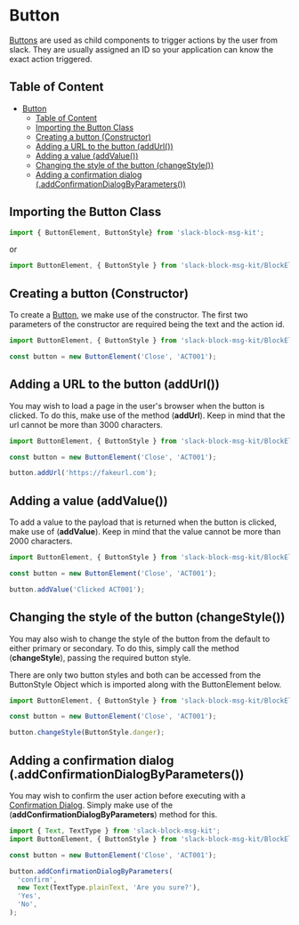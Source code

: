 # Button

[Buttons](https://api.slack.com/reference/messaging/block-elements#button) are used as child components to trigger actions by the user from slack. They are usually assigned an ID so your application can know the exact action triggered.

## Table of Content

- [Button](#Button)
  - [Table of Content](#Table-of-Content)
  - [Importing the Button Class](#Importing-the-Button-Class)
  - [Creating a button (Constructor)](#Creating-a-button-Constructor)
  - [Adding a URL to the button (addUrl())](#Adding-a-URL-to-the-button-addUrl)
  - [Adding a value (addValue())](#Adding-a-value-addValue)
  - [Changing the style of the button (changeStyle())](#Changing-the-style-of-the-button-changeStyle)
  - [Adding a confirmation dialog (.addConfirmationDialogByParameters())](#Adding-a-confirmation-dialog-addConfirmationDialogByParameters)

## Importing the Button Class

```javascript
import { ButtonElement, ButtonStyle} from 'slack-block-msg-kit';
```

or

```javascript
import ButtonElement, { ButtonStyle } from 'slack-block-msg-kit/BlockElements/ButtonElement';
```

## Creating a button (Constructor)

To create a [Button](https://api.slack.com/reference/messaging/block-elements#button), we make use of the constructor. The first two parameters of the constructor are required being the text and the action id.

```javascript
import ButtonElement, { ButtonStyle } from 'slack-block-msg-kit/BlockElements/ButtonElement';

const button = new ButtonElement('Close', 'ACT001');
```

## Adding a URL to the button (addUrl())

You may wish to load a page in the user's browser when the button is clicked. To do this, make use of the method (**addUrl**). Keep in mind that the url cannot be more than 3000 characters.

```javascript
import ButtonElement, { ButtonStyle } from 'slack-block-msg-kit/BlockElements/ButtonElement';

const button = new ButtonElement('Close', 'ACT001');

button.addUrl('https://fakeurl.com');
```

## Adding a value (addValue())

To add a value to the payload that is returned when the button is clicked, make use of (**addValue**). Keep in mind that the value cannot be more than 2000 characters.

```javascript
import ButtonElement, { ButtonStyle } from 'slack-block-msg-kit/BlockElements/ButtonElement';

const button = new ButtonElement('Close', 'ACT001');

button.addValue('Clicked ACT001');
```

## Changing the style of the button (changeStyle())

You may also wish to change the style of the button from the default to either primary or secondary. To do this, simply call the method (**changeStyle**), passing the required button style.

There are only two button styles and both can be accessed from the ButtonStyle Object which is imported along with the ButtonElement below.

```javascript
import ButtonElement, { ButtonStyle } from 'slack-block-msg-kit/BlockElements/ButtonElement';

const button = new ButtonElement('Close', 'ACT001');

button.changeStyle(ButtonStyle.danger);
```

## Adding a confirmation dialog (.addConfirmationDialogByParameters())

You may wish to confirm the user action before executing with a [Confirmation Dialog](https://github.com/IyiKuyoro/slack-block-msg-kit/blob/master/Docs/CompositionObjects/ConfirmationDialog.md). Simply make use of the (**addConfirmationDialogByParameters**) method for this.

```javascript
import { Text, TextType } from 'slack-block-msg-kit';
import ButtonElement, { ButtonStyle } from 'slack-block-msg-kit/BlockElements/ButtonElement';

const button = new ButtonElement('Close', 'ACT001');

button.addConfirmationDialogByParameters(
  'confirm',
  new Text(TextType.plainText, 'Are you sure?'),
  'Yes',
  'No',
);
```
